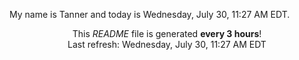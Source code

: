 My name is Tanner and today is Wednesday, July 30, 11:27 AM EDT.

<p align="center">This <i>README</i> file is generated <b>every 3 hours</b>!</br>Last refresh: Wednesday, July 30, 11:27 AM EDT<br /></p>
